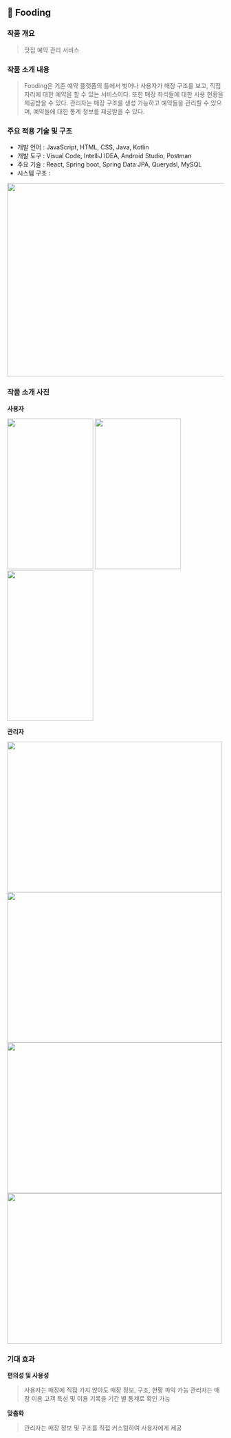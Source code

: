 ## 🍮 Fooding

### 작품 개요
> 맛집 예약 관리 서비스

### 작품 소개 내용
> Fooding은 기존 예약 플랫폼의 틀에서 벗어나 사용자가 매장 구조를 보고, 직접 자리에 대한 예약을 할 수 있는 서비스이다. 또한 매장 좌석들에 대한 사용 현황을 제공받을 수 있다. 관리자는 매장 구조를 생성 가능하고 예약들을 관리할 수 있으며, 예약들에 대한 통계 정보를 제공받을 수 있다.

### 주요 적용 기술 및 구조
- 개발 언어 : JavaScript, HTML, CSS, Java, Kotlin
- 개발 도구 : Visual Code, IntelliJ IDEA, Android Studio, Postman
- 주요 기술 : React, Spring boot, Spring Data JPA, Querydsl, MySQL
- 시스템 구조 :

<img src="https://user-images.githubusercontent.com/44110749/169955193-dcac2226-0982-4975-96ae-f180c3301c2c.png" width="600" height="450">


### 작품 소개 사진
**사용자**
<div>
  <img src="https://user-images.githubusercontent.com/44110749/169954298-c6958edc-3074-4b10-ac4b-0e1965f5e168.png" width="200" height="350">
  <img src="https://user-images.githubusercontent.com/44110749/169954180-99b0c651-daec-4a2f-8ae6-c72bde1ebfe0.png" width="200" height="350">
  <img src="https://user-images.githubusercontent.com/44110749/169953219-8a8d399b-4600-4dfa-9f30-bdfdb206c748.png" width="200" height="350">
</div>


**관리자**
<div>
  <img src="https://user-images.githubusercontent.com/44110749/169956852-d6e355f0-f4cd-4ae8-9065-f006fede2270.png" width="500" height="350">
  <img src="https://user-images.githubusercontent.com/44110749/169956944-ac183e4e-5c12-4d85-a7f1-4e983e275c30.png" width="500" height="350">
  <img src="https://user-images.githubusercontent.com/44110749/169983969-a83ccad2-26f0-4356-9b1b-46911407f1d9.png" width="500" height="350">
  <img src="https://user-images.githubusercontent.com/44110749/169984079-71f820bc-93c4-45a9-80fc-89261c91d159.png" width="500" height="350">
</div>

### 기대 효과
**편의성 및 사용성**
> 사용자는 매장에 직접 가지 않아도 매장 정보, 구조, 현황 파악 가능
> 관리자는 매장 이용 고객 특성 및 이용 기록을 기간 별 통계로 확인 가능

**맞춤화**
> 관리자는 매장 정보 및 구조를 직접 커스텀하여 사용자에게 제공
